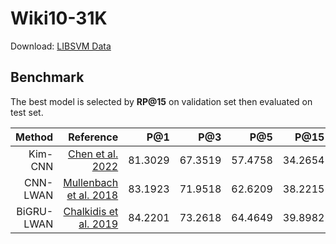 # Wiki10-31K

Download: [LIBSVM Data](https://www.csie.ntu.edu.tw/~cjlin/libsvmtools/datasets/multilabel.html#Wiki10-31K)

## Benchmark
The best model is selected by **RP@15** on validation set then evaluated on test set.

| Method | Reference |     P@1     |     P@3     |     P@5     |     P@15     |     RP@8     |     RP@15     |     nDCG@15     | Cfg | Time |
|-----------------:|-----------------:|-----------------:|-----------------:|-----------------:|-----------------:|-----------------:|-----------------:|-----------------:|-----------------:|-----------------:|
|     Kim-CNN     | [Chen et al. 2022](https://www.csie.ntu.edu.tw/~cjlin/papers/xmlcnn/xml_cnn_study.pdf) |     81.3029     |     67.3519     |     57.4758     |     34.2654     |     47.7563     |     37.2417     |     45.6148     | [Cfg](./kim_cnn.yml) | 20 mins |
|     CNN-LWAN     | [Mullenbach et al. 2018](https://aclanthology.org/N18-1100/) |     83.1923     |     71.9518     |     62.6209     |     38.2215     |     52.7204     |     41.4342     |     49.7467     | [Cfg](./cnn_lwan.yml) | 1 hr |
|     BiGRU-LWAN     | [Chalkidis et al. 2019](https://aclanthology.org/P19-1636/) |     84.2201     |     73.2618     |     64.4649     |     39.8982     |     54.5826     |     43.3372     |     51.5495     |[Cfg](./bigru_lwan.yml) | 2 hrs |
